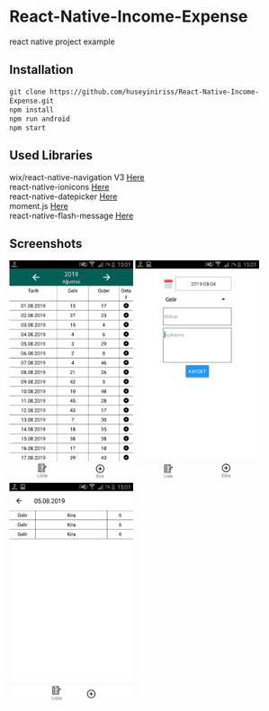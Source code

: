 # React-Native-Income-Expense
react native project example

## Installation

```
git clone https://github.com/huseyiniriss/React-Native-Income-Expense.git
npm install
npm run android
npm start
```

## Used Libraries

wix/react-native-navigation V3 [Here](https://github.com/wix/react-native-navigation/tree/v3)<br />
react-native-ionicons [Here](https://github.com/arniu/react-native-ionicons)<br />
react-native-datepicker [Here](https://github.com/xgfe/react-native-datepicker)<br />
moment.js [Here](https://github.com/moment/moment)<br />
react-native-flash-message [Here](https://github.com/lucasferreira/react-native-flash-message)<br />

## Screenshots

<p>
  <img width="220" src="https://raw.githubusercontent.com/huseyiniriss/React-Native-Income-Expense/master/screenshot/2.jpeg">
  <img width="220" src="https://raw.githubusercontent.com/huseyiniriss/React-Native-Income-Expense/master/screenshot/1.jpeg">
  <img width="220" src="https://raw.githubusercontent.com/huseyiniriss/React-Native-Income-Expense/master/screenshot/3.jpeg">
</p>
